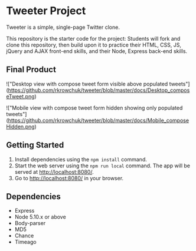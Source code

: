 # Tweeter Project

Tweeter is a simple, single-page Twitter clone.

This repository is the starter code for the project: Students will fork and clone this repository, then build upon it to practice their HTML, CSS, JS, jQuery and AJAX front-end skills, and their Node, Express back-end skills.

## Final Product
!["Desktop view with compose tweet form visible above populated tweets"] (https://github.com/rkrowchuk/tweeter/blob/master/docs/Desktop_composeTweet.png)

!["Mobile view with compose tweet form hidden showing only populated tweets"] (https://github.com/rkrowchuk/tweeter/blob/master/docs/Mobile_composeHidden.png)


## Getting Started

1. Install dependencies using the `npm install` command.
2. Start the web server using the `npm run local` command. The app will be served at <http://localhost:8080/>.
3. Go to <http://localhost:8080/> in your browser.

## Dependencies

- Express
- Node 5.10.x or above
- Body-parser
- MD5
- Chance
- Timeago


